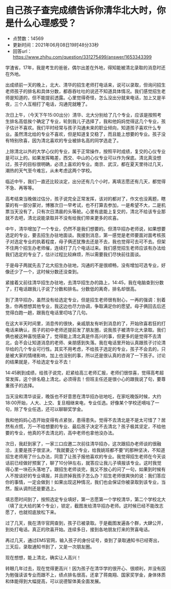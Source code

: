 # 自己孩子查完成绩告诉你清华北大时，你是什么心理感受？
- 点赞数：14569
- 更新时间：2021年06月08日19时48分33秒
- 回答url：https://www.zhihu.com/question/331275499/answer/1653343399
<body>
 <p data-pid="5G3xAxBW">学渣省，17年，我是考生的爸爸，偶尔出差在外地，得知能被清北录取的消息时还在外地。</p>
 <p data-pid="gOk2aFVa">出成绩前一天的晚上，北大、清华的招生老师打电话来，说可以录取，但询问招生老师孩子的排名和具体分数，都吞吞吐吐的说还不知道具体情况。我们感觉招生老师是知道的，但不能提前透露。心里觉得奇怪，怎么没出分就来电话，加上又是半夜，三个人互相打了电话，沟通完就睡了。</p>
 <p data-pid="Nx1_8Uey">次日上午，（今天下午15:00出分）清华、北大分别给了几个专业，应该是按照考生排名高低挨个确定了专业，轮到我儿子选择了，我和他妈妈觉得这几个专业，孩子估计不喜欢。我们平时经常与孩子沟通未来的职业倾向，知道孩子喜欢什么专业。虽然清北给的专业不喜欢，但是知道复交稳了，而且能上想要的专业。孩子没有特别欣喜，因为清北喜欢的专业被排名高的同学选走了。</p>
 <p data-pid="aXM8Yb2o">上除清北以外的大学心仪的专业，属于正常操作，按照平时成绩，复交的心仪专业是可以上的。如果发挥略差，西交、中山的心仪专业可以作为保底。清北真没想过，孩子的目标很明确，必须上喜欢的专业。南京、武汉，都在夏天里待过几天，潮热的天气至今难忘，从未考虑这两个学校。</p>
 <p data-pid="MfcZKe_F">临近中午，我们一直还比较淡定，出分还有几个小时，离填志愿还有几天，都觉得不急、再等等。</p>
 <p data-pid="n-M-74wD">高考结束当晚做过估分，孩子说完全正常发挥，该对的都对了，作文也没离题，瞎蒙的有一部分蒙对，博雅次日一早考试，也不打算去参加，一是希望不大，二是机票当天没有了，只有次日清晨的头等舱。心里有底能上复交的，清北不给该专业那就不去吧，清北说能录取并不没有给我们带来更多的欢喜。</p>
 <p data-pid="_I5-n68d">中午，清华增加了一个专业，仍然不是我们想要的。但清华招办老师说，如果想要选定的专业，要去招生办驻地面谈。我接到消息，第一感觉是老师要面对面考核孩子对选定专业的执着程度，母子俩还犹豫去还是不去，我也觉得可去可不去。但架不住两个招生办老师催，连续打了几个电话过来。我们感觉招生老师应该有办法给我们选定的专业了，估计过程比较麻烦，所以需要我们尽快前往面谈。</p>
 <p data-pid="hy2p_69p">于是母子两就先去了北大招生办驻地，沟通的不是很顺畅，没有增加可选专业，好像还少了一个，这时候分数还没查到。</p>
 <p data-pid="hfdsSNkt">紧接着又前往清华招生办驻地，去清华招生办的路上，14:45，我在电脑查到分数了，打电话跟我儿子说了分数和排名。分数低的离奇，排名却很高。</p>
 <p data-pid="cKaCAWix">到了清华招办，虽然没有给选定专业，但是招生老师很有耐心，一再的强调：别着急，你再想想其他专业，我这边也尽力协调，争取满足你的愿望。母子俩回去后还觉得白跑一趟，跟我在电话里叨咕了几句。</p>
 <p data-pid="1mxJwOwZ">在这大半天时间里，消息传的很快，亲戚朋友有听到消息的了，开始欣喜若狂的打电话来确认，孩子的初中老师还提前发了朋友圈，说我孩子被清华北大录取。我们俩也被这种喜悦感染了，觉得能上清北真是件高兴的事，但更多的是觉得不去清北，会不会让知道消息的老师、亲朋感到失落。我在电话里开始认真跟孩子讨论清华给的几个专业可行性。其实不用考虑，不给孩子选定的专业，孩子不会去的，只是被大家的情绪影响，加上也没别的事，所以还是很认真的咨询了一下孩子。讨论的结果就是，不给选定专业不去！</p>
 <p data-pid="emUVpplF">14:45刷到成绩，给孩子说完，赶紧给高三老师汇报，老师们很惊喜，觉得高考超常发挥，这个排名稳上清北，必须得去！但班主任还是很小心的跟我说了句，要尊重孩子的选择。</p>
 <p data-pid="Gj9uM9tT">当天没和清华谈妥，晚饭也不好意思在清华招办驻地吃，在家吃晚饭时候，大约18:00开始，人大、上交、复旦相继来电，专业任选。好像某个学校还嘀咕了一句，除了专业任选，还可以聊聊奖学金。</p>
 <p data-pid="ZE5grOed">我和他妈妈心态开始变得有点紧张，患得患失。觉得不去清北是不是太可惜了？居然有点慌，万一不给想要的专业、最后孩子决定不去清北？孩子极其坚定，不给他要的专业，他真的不去清北的，高中老师也拿他没办法。</p>
 <p data-pid="OMoQt3IU">次日，我赶到家了，一家三口应邀二次前往清华招办，这次跟招办老师谈的很融洽，主要是孩子很坚决，“我就要这个专业，给我姚班都不要”的那种坚决，不知道招生老师用了什么办法，同意了让孩子报他喜欢的专业。我觉得招生老师在今天谈话前已经做好预案了，聊了10分钟左右，就答应让我儿子填报该专业。这时我觉得心里一块石头落地了。跟招生老师谈完，我又不放心的问了一句，如果到时候有人不按谈好的专业填报，并且挤掉我孩子怎么办？招生老师很爽快的说：我们答应你的事情，一定会做到！如果出现这种情况，我们也会保证你被录取到该专业，当然，服从调剂还是要选上。</p>
 <p data-pid="Q8f6Fi3c">填志愿时间到了，按照选定专业填好，第一志愿第一个学校清华，第二个学校北大（填了北大给的某个专业），锁定，截图发给清华招办老师。这时候已经不能改志愿了，也就彻底放松下来。</p>
 <p data-pid="yiToJyhr">过了几天，我在清华官网查到，孩子已被录取。于是截图发遍各个群，大肆公开，到处打电话。真正的欣喜开始。连续多日，接到各地朋友打来的贺喜电话。</p>
 <p data-pid="AYLt3uFa">再过几天，通过EMS官网，输入孩子的身份证号，查到了录取通知书已经寄出，三天后，录取通知书到了，又是一次朋友圈。</p>
 <p data-pid="nVimDMYz">现在想想，能上清北，确实让人高兴！</p>
 <p data-pid="oj8_YeNu">转眼几年过去，现在觉得更高兴！因为孩子在清华学的很开心、很顺利，并没有因为勉强读该专业而跟不上，绩点排名很高，还拿了蒋南翔、国家奖学金，身体体质和体能得到大幅提高，可以说德智体美全面发展。</p>
</body>